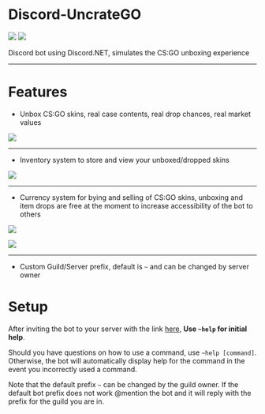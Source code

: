 # Discord-UncrateGO
[![](https://discordbots.org/api/widget/status/523282498265022479.svg)](https://discordbots.org/bot/523282498265022479) [![](https://discordbots.org/api/widget/servers/523282498265022479.svg?noavatar=true)](https://discordbots.org/bot/523282498265022479)


Discord bot using Discord.NET, simulates the CS:GO unboxing experience 

***

# Features


* Unbox CS:GO skins, real case contents, real drop chances, real market values

![](https://i.imgur.com/cbkcRkC.gif)

***

* Inventory system to store and view your unboxed/dropped skins

![](https://i.imgur.com/X371XRQ.gif)

***

* Currency system for bying and selling of CS:GO skins, unboxing and item drops are free at the moment to increase accessibility of the bot to others

![](https://i.imgur.com/7sS9ciE.gif)

![](https://i.imgur.com/TYYmhCe.gif)

***

* Custom Guild/Server prefix, default is `~` and can be changed by server owner

# Setup

After inviting the bot to your server with the link [here](https://discordapp.com/api/oauth2/authorize?client_id=523282498265022479&permissions=337984&scope=bot), **Use `~help` for initial help**. 

Should you have questions on how to use a command, use `~help [command]`. Otherwise, the bot will automatically display help for the command in the event you incorrectly used a command.

Note that the default prefix `~` can be changed by the guild owner. If the default bot prefix does not work @mention the bot and it will reply with the prefix for the guild you are in.
